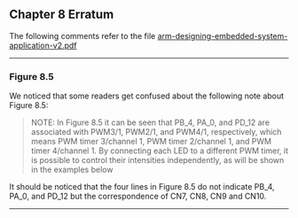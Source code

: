 ## Chapter 8 Erratum

The following comments refer to the file [arm-designing-embedded-system-application-v2.pdf](https://armkeil.blob.core.windows.net/developer/Files/pdf/ebook/arm-designing-embedded-system-application-v2.pdf)

---

### Figure 8.5

We noticed that some readers get confused about the following note about Figure 8.5:

> NOTE: In Figure 8.5 it can be seen that PB_4, PA_0, and PD_12 are associated with
PWM3/1, PWM2/1, and PWM4/1, respectively, which means PWM timer 3/channel
1, PWM timer 2/channel 1, and PWM timer 4/channel 1. By connecting each LED to a
different PWM timer, it is possible to control their intensities independently, as will be
shown in the examples below

It should be noticed that the four lines in Figure 8.5 do not indicate PB_4, PA_0, and PD_12 but the correspondence of CN7, CN8, CN9 and CN10.

---
